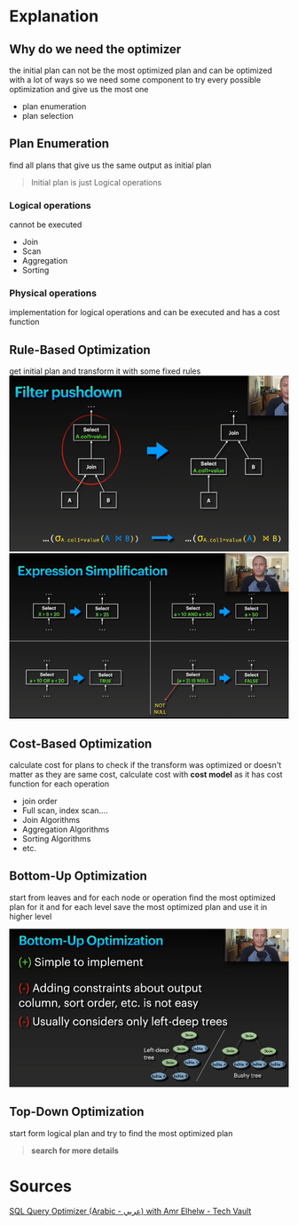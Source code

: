 # Explanation
## Why do we need the optimizer
the initial plan can not be the most optimized plan and can be optimized with a lot of ways so we need some component to try every possible optimization and give us the most one
- plan enumeration 
- plan selection 
## Plan Enumeration
find all plans that give us the same output as initial plan
> Initial plan is just Logical operations
### Logical operations 
cannot be executed 
- Join
- Scan
- Aggregation 
- Sorting
### Physical operations 
implementation for logical operations and can be executed and has a cost function 
## Rule-Based Optimization 
get initial plan and transform it with some fixed rules
![](Pasted%20image%2020250526152351.png) 
![](Pasted%20image%2020250526152713.png)
## Cost-Based Optimization
calculate cost for plans to check if the transform was optimized or doesn't matter as they are same cost, calculate cost with **cost model** as it has cost function for each operation
- join order
- Full scan, index scan....
- Join Algorithms
- Aggregation Algorithms
- Sorting Algorithms
- etc.
## Bottom-Up Optimization
start from leaves and for each node or operation find the most optimized plan for it and for each level save the most optimized plan and use it in higher level

![](Pasted%20image%2020250526154502.png)
## Top-Down Optimization
start form logical plan and try to find the most optimized plan
> **search for more details** 
# Sources
[SQL Query Optimizer (Arabic - عربي) with Amr Elhelw - Tech Vault](https://www.youtube.com/watch?v=iAxFGRbAh8s&list=PLE8kQVoC67PzGwMMsSk3C8MvfAqcYjusF&index=12&pp=iAQB "SQL Query Optimizer (Arabic - عربي) with Amr Elhelw - Tech Vault") 
